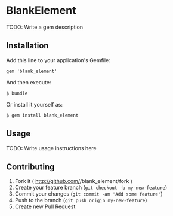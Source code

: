 # BlankElement

TODO: Write a gem description

## Installation

Add this line to your application's Gemfile:

    gem 'blank_element'

And then execute:

    $ bundle

Or install it yourself as:

    $ gem install blank_element

## Usage

TODO: Write usage instructions here

## Contributing

1. Fork it ( http://github.com/<my-github-username>/blank_element/fork )
2. Create your feature branch (`git checkout -b my-new-feature`)
3. Commit your changes (`git commit -am 'Add some feature'`)
4. Push to the branch (`git push origin my-new-feature`)
5. Create new Pull Request
